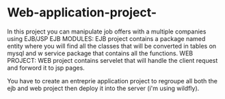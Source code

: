 # Web-application-project-
In this project you can manipulate job offers with a multiple companies using EJB/JSP
EJB MODULES:
EJB project contains a package named entity where you will find all the classes that will be converted in tables on mysql
and w service package that contains all the functions.
WEB PROJECT:
WEB project contains servelet that will handle the client request and forword it to jsp pages.

You have to create an entreprie application project to regroupe all both the ejb and web project then deploy it into the server (i'm using wildfly).
